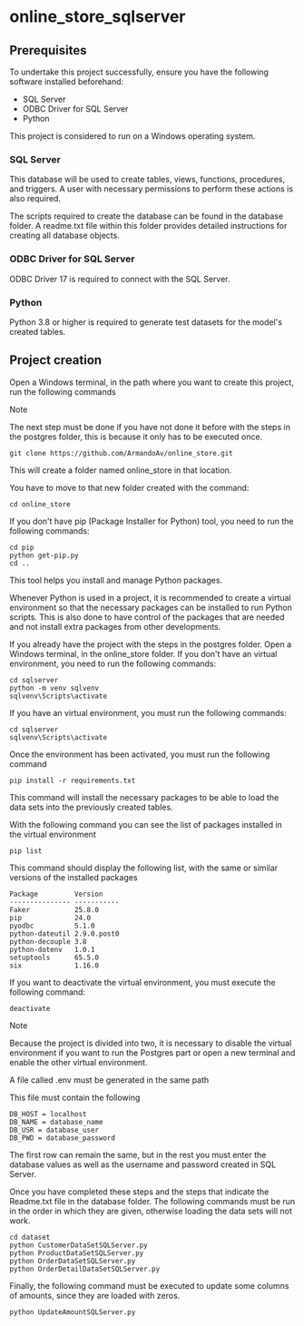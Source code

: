 # online_store_sqlserver

## Prerequisites

To undertake this project successfully, ensure you have the following software installed beforehand:

- SQL Server
- ODBC Driver for SQL Server
- Python

This project is considered to run on a Windows operating system.

### SQL Server

This database will be used to create tables, views, functions, procedures, and triggers. A user with necessary permissions to perform these actions is also required.

The scripts required to create the database can be found in the database folder. A readme.txt file within this folder provides detailed instructions for creating all database objects.

### ODBC Driver for SQL Server

ODBC Driver 17 is required to connect with the SQL Server.

### Python

Python 3.8 or higher is required to generate test datasets for the model's created tables.

## Project creation

Open a Windows terminal, in the path where you want to create this project, run the following commands
> [!NOTE]
> The next step must be done if you have not done it before with the steps in the postgres folder, this is because it only has to be executed once.

```
git clone https://github.com/ArmandoAv/online_store.git
```

This will create a folder named online_store in that location.

You have to move to that new folder created with the command:

```
cd online_store
```

If you don't have pip (Package Installer for Python) tool, you need to run the following commands:

```
cd pip
python get-pip.py
cd ..
```

This tool helps you install and manage Python packages.

Whenever Python is used in a project, it is recommended to create a virtual environment so that the necessary packages can be installed to run Python scripts. This is also done to have control of the packages that are needed and not install extra packages from other developments.

If you already have the project with the steps in the postgres folder. Open a Windows terminal, in the online_store folder.
If you don't have an virtual environment, you need to run the following commands:

```
cd sqlserver
python -m venv sqlvenv
sqlvenv\Scripts\activate
```

If you have an virtual environment, you must run the following commands:

```
cd sqlserver
sqlvenv\Scripts\activate
```

Once the environment has been activated, you must run the following command

```
pip install -r requirements.txt
```

This command will install the necessary packages to be able to load the data sets into the previously created tables.

With the following command you can see the list of packages installed in the virtual environment

```
pip list
```

This command should display the following list, with the same or similar versions of the installed packages

```
Package         Version
--------------- -----------
Faker           25.8.0
pip             24.0
pyodbc          5.1.0
python-dateutil 2.9.0.post0
python-decouple 3.8
python-dotenv   1.0.1
setuptools      65.5.0
six             1.16.0
```

If you want to deactivate the virtual environment, you must execute the following command:

```
deactivate
```

> [!NOTE]
> Because the project is divided into two, it is necessary to disable the virtual environment if you want to run the Postgres part or open a new terminal and enable the other virtual environment.

A file called .env must be generated in the same path

This file must contain the following

```
DB_HOST = localhost
DB_NAME = database_name
DB_USR = database_user
DB_PWD = database_password
```

The first row can remain the same, but in the rest you must enter the database values ​​as well as the username and password created in SQL Server.

Once you have completed these steps and the steps that indicate the Readme.txt file in the database folder. The following commands must be run in the order in which they are given, otherwise loading the data sets will not work.

```
cd dataset
python CustomerDataSetSQLServer.py
python ProductDataSetSQLServer.py
python OrderDataSetSQLServer.py
python OrderDetailDataSetSQLServer.py
```

Finally, the following command must be executed to update some columns of amounts, since they are loaded with zeros.

```
python UpdateAmountSQLServer.py
```
